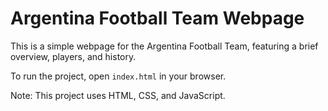 Argentina Football Team Webpage
=============================

This is a simple webpage for the Argentina Football Team, featuring a brief overview, players, and history.

To run the project, open `index.html` in your browser.

Note: This project uses HTML, CSS, and JavaScript.